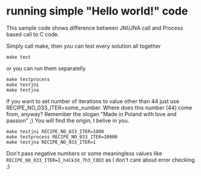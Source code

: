 # running simple "Hello world!" code

This sample code shows difference between JNI/JNA call and Process based call to C code.

Simply call make, then you can test every solution all together

    make test

or you can run them separatelly

    make testprocess
    make testjni
    make testjna

If you want to set number of iterations to value other than 44 just use RECIPE_NO_033_ITER=some_number. Where does this number (44) come from, anyway? Remember the slogan "Made in Poland with love and passion" ;) You will find the origin, I belive in you.

    make testjni RECIPE_NO_033_ITER=1000
    make testprocess RECIPE_NO_033_ITER=10000
    make testjna RECIPE_NO_033_ITER=1

Don't pass negative numbers or some meaningless values like `RECIPE_NO_033_ITER=I_h4Ck3d_7h3_C0D3` as I don't care about error checking ;)

